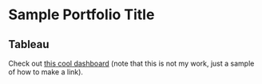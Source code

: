 # Sample Portfolio Title

## Tableau

Check out [this cool dashboard](https://public.tableau.com/app/profile/marius5597/viz/RingofFire_16673909763090/Dashboard1) (note that this is not my work, just a sample of how to make a link).
